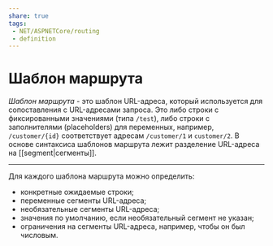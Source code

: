 ```yaml
---
share: true
tags:
 - NET/ASPNETCore/routing
 - definition
---
```

# Шаблон маршрута
*Шаблон маршрута* - это шаблон URL-адреса, который используется для сопоставления с URL-адресами запроса. Это либо строки с фиксированными значениями (типа `/test`), либо строки с заполнителями (placeholders) для переменных, например, `/customer/{id}` соответствует адресам `/customer/1` и `customer/2`. В основе синтаксиса шаблонов маршрута лежит разделение URL-адреса на [[segment|сегменты]].

-------
Для каждого шаблона маршрута можно определить:
- конкретные ожидаемые строки;
- переменные сегменты URL-адреса;
- необязательные сегменты URL-адреса;
- значения по умолчанию, если необязательный сегмент не указан;
- ограничения на сегменты URL-адреса, например, чтобы он был числовым.